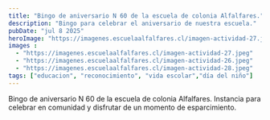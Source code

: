 ```yaml
---
title: "Bingo de aniversario N 60 de la escuela de colonia Alfalfares."
description: "Bingo para celebrar el aniversario de nuestra escuela."
pubDate: "jul 8 2025"
heroImage: "https://imagenes.escuelaalfalfares.cl/imagen-actividad-27.jpeg"
images : 
  - "https://imagenes.escuelaalfalfares.cl/imagen-actividad-27.jpeg"
  - "https://imagenes.escuelaalfalfares.cl/imagen-actividad-26.jpeg"
  - "https://imagenes.escuelaalfalfares.cl/imagen-actividad-28.jpeg"
tags: ["educacion", "reconocimiento", "vida escolar","día del niño"]
---
```

Bingo de aniversario N 60 de la escuela de colonia Alfalfares. 
Instancia para celebrar en comunidad y disfrutar de un momento de esparcimiento.